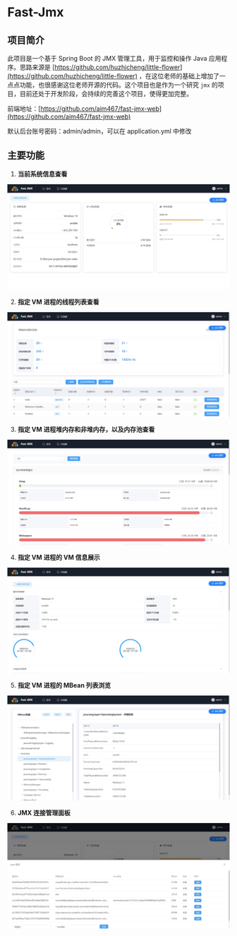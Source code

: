 # Fast-Jmx

## 项目简介

此项目是一个基于 Spring Boot 的 JMX 管理工具，用于监控和操作 Java
应用程序。思路来源是 [https://github.com/huzhicheng/little-flower](https://github.com/huzhicheng/little-flower)
，在这位老师的基础上增加了一点点功能，也很感谢这位老师开源的代码。这个项目也是作为一个研究 `jmx`
的项目，目前还处于开发阶段，会持续的完善这个项目，使得更加完整。

前端地址：[https://github.com/aim467/fast-jmx-web](https://github.com/aim467/fast-jmx-web)

默认后台账号密码：admin/admin，可以在 application.yml 中修改

## 主要功能

1. **当前系统信息查看**

![index](./image/index.png)

2. **指定 VM 进程的线程列表查看**

![thread](./image/thread.png)

3. **指定 VM 进程堆内存和非堆内存，以及内存池查看**

![memory](./image/memory.png)

4. **指定 VM 进程的 VM 信息展示**

![vm-info](./image/vm-info.png)

5. **指定 VM 进程的 MBean 列表浏览**

![mbean](./image/mbean.png)

6. **JMX 连接管理面板**

![jmx-connect](./image/jmx-connect.png)
